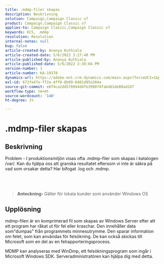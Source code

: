 ```yaml
---
title: .mdmp-filer skapas
description: Beskrivning
solution: Campaign,Campaign Classic v7
product: Campaign,Campaign Classic v7
applies-to: Campaign Classic,Campaign Classic v7
keywords: KCS, .mdmp
resolution: Resolution
internal-notes: null
bug: false
article-created-by: Ananya Kuthiala
article-created-date: 5/6/2022 3:27:40 PM
article-published-by: Ananya Kuthiala
article-published-date: 5/6/2022 3:30:04 PM
version-number: 1
article-number: KA-19378
dynamics-url: https://adobe-ent.crm.dynamics.com/main.aspx?forceUCI=1&pagetype=entityrecord&etn=knowledgearticle&id=9830300e-51cd-ec11-a7b5-6045bd00dca1
exl-id: 672fe47e-ff2a-4ff0-8b99-8481d95a304a
source-git-commit: e8f4ca2dd578944d4fe399074fab461de88ad247
workflow-type: tm+mt
source-wordcount: '140'
ht-degree: 1%

---
```


# .mdmp-filer skapas

## Beskrivning

Problem - I produktionsmiljön visas ofta .mdmp-filer som skapas i katalogen /var/. Kan du hjälpa oss att granska resultatet eftersom vi inte är säkra på vad som orsakar detta? Har bifogat .log och .mdmp.<br><br> <br><br>

> <b>Anteckning- </b>Gäller för lokala kunder som använder Windows OS



## Upplösning


mdmp-filen är en komprimerad fil som skapas av Windows Server efter att ett program har råkat ut för fel eller kraschar. Den innehåller data som&quot;dumpas&quot; från programmets minnesutrymme.
Den sparar information om felet, som kan användas för felsökning. De kan också skickas till Microsoft som en del av en felrapporteringsprocess.



MDMP kan analyseras med WinDmp, ett felsökningsprogram som ingår i Microsoft Windows SDK. Serveradministratören kan hjälpa dig med detta.
